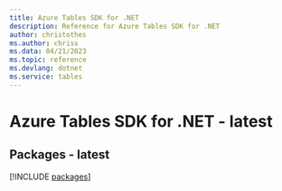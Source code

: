 ```yaml
---
title: Azure Tables SDK for .NET
description: Reference for Azure Tables SDK for .NET
author: christothes
ms.author: chriss
ms.data: 04/21/2023
ms.topic: reference
ms.devlang: dotnet
ms.service: tables
---
```

# Azure Tables SDK for .NET - latest
## Packages - latest
[!INCLUDE [packages](tables-index.md)]